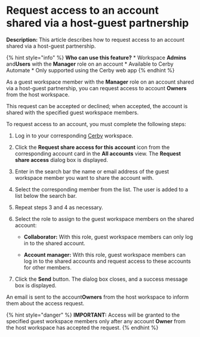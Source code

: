# Request access to an account shared via a host-guest partnership

**Description:** This article describes how to request access to an account shared via a host-guest partnership.

{% hint style="info" %} **Who can use this feature?** * Workspace **Admins**
and**Users** with the **Manager** role on an account * Available to Cerby
Automate * Only supported using the Cerby web app {% endhint %}

As a guest workspace member with the **Manager** role on an account shared via
a host-guest partnership, you can request access to account **Owners** from
the host workspace.

This request can be accepted or declined; when accepted, the account is shared
with the specified guest workspace members.

To request access to an account, you must complete the following steps:

  1. Log in to your corresponding [Cerby](https://app.cerby.com/) workspace.

  2. Click the **Request share access for this account** icon from the corresponding account card in the **All accounts** view. The **Request share access** dialog box is displayed.

  3. Enter in the search bar the name or email address of the guest workspace member you want to share the account with.

  4. Select the corresponding member from the list. The user is added to a list below the search bar.

  5. Repeat steps 3 and 4 as necessary.

  6. Select the role to assign to the guest workspace members on the shared account:

     * **Collaborator:** With this role, guest workspace members can only log in to the shared account.

     * **Account manager:** With this role, guest workspace members can log in to the shared accounts and request access to these accounts for other members.

  7. Click the **Send** button. The dialog box closes, and a success message box is displayed. 

An email is sent to the account**Owners** from the host workspace to inform
them about the access request.

{% hint style="danger" %} **IMPORTANT:** Access will be granted to the
specified guest workspace members only after any account **Owner** from the
host workspace has accepted the request. {% endhint %}

